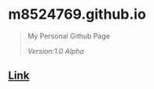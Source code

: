 # m8524769.github.io

> My Personal Github Page
>
> _Version:1.0 Alpha_

## [Link](https://m8524769.github.io/)

